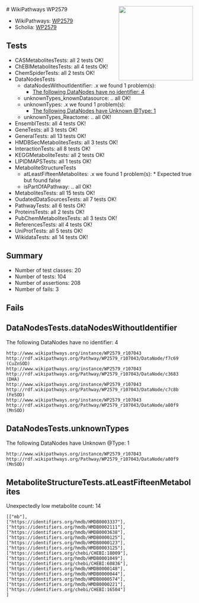 <img style="float: right; width: 200px" src="https://upload.wikimedia.org/wikipedia/commons/thumb/8/83/Wplogo_with_text_500.png/640px-Wplogo_with_text_500.png" />
# WikiPathways WP2579

* WikiPathways: [WP2579](https://new.wikipathways.org/pathways/WP2579)
* Scholia: [WP2579](https://scholia.toolforge.org/wikipathways/WP2579)
## Tests
* CASMetabolitesTests: all 2 tests OK!
* ChEBIMetabolitesTests: all 4 tests OK!
* ChemSpiderTests: all 2 tests OK!
* DataNodesTests
    * dataNodesWithoutIdentifier: .x we found 1 problem(s):
        * [The following DataNodes have no identifier: 4](#d2d32fa3)
    * unknownTypes_knownDatasource: .. all OK!
    * unknownTypes: .x we found 1 problem(s):
        * [The following DataNodes have Unknown @Type: 1](#839973df)
    * unknownTypes_Reactome: .. all OK!
* EnsemblTests: all 4 tests OK!
* GeneTests: all 3 tests OK!
* GeneralTests: all 13 tests OK!
* HMDBSecMetabolitesTests: all 3 tests OK!
* InteractionTests: all 8 tests OK!
* KEGGMetaboliteTests: all 2 tests OK!
* LIPIDMAPSTests: all 1 tests OK!
* MetaboliteStructureTests
    * atLeastFifteenMetabolites: .x we found 1 problem(s):
            * Expected true but found false
    * isPartOfAPathway: .. all OK!
* MetabolitesTests: all 15 tests OK!
* OudatedDataSourcesTests: all 7 tests OK!
* PathwayTests: all 6 tests OK!
* ProteinsTests: all 2 tests OK!
* PubChemMetabolitesTests: all 3 tests OK!
* ReferencesTests: all 4 tests OK!
* UniProtTests: all 5 tests OK!
* WikidataTests: all 14 tests OK!


## Summary

* Number of test classes: 20
* Number of tests: 104
* Number of assertions: 208
* Number of fails: 3

## Fails

<a name="d2d32fa3" />

## DataNodesTests.dataNodesWithoutIdentifier

The following DataNodes have no identifier: 4
```
http://www.wikipathways.org/instance/WP2579_r107043 http://rdf.wikipathways.org/Pathway/WP2579_r107043/DataNode/f7c69 (CuZnSOD)
http://www.wikipathways.org/instance/WP2579_r107043 http://rdf.wikipathways.org/Pathway/WP2579_r107043/DataNode/c3683 (DHA)
http://www.wikipathways.org/instance/WP2579_r107043 http://rdf.wikipathways.org/Pathway/WP2579_r107043/DataNode/c7c8b (FeSOD)
http://www.wikipathways.org/instance/WP2579_r107043 http://rdf.wikipathways.org/Pathway/WP2579_r107043/DataNode/a80f9 (MnSOD)
```

<a name="839973df" />

## DataNodesTests.unknownTypes

The following DataNodes have Unknown @Type: 1
```
http://www.wikipathways.org/instance/WP2579_r107043 http://rdf.wikipathways.org/Pathway/WP2579_r107043/DataNode/a80f9 (MnSOD)
```

<a name="3b0f93e2" />

## MetaboliteStructureTests.atLeastFifteenMetabolites

Unexpectedly low metabolite count: 14

```
[["mb"],
["https://identifiers.org/hmdb/HMDB0003337"],
["https://identifiers.org/hmdb/HMDB0002111"],
["https://identifiers.org/hmdb/HMDB0003638"],
["https://identifiers.org/hmdb/HMDB0000125"],
["https://identifiers.org/hmdb/HMDB0000123"],
["https://identifiers.org/hmdb/HMDB0003125"],
["https://identifiers.org/chebi/CHEBI:18009"],
["https://identifiers.org/hmdb/HMDB0001049"],
["https://identifiers.org/chebi/CHEBI:60836"],
["https://identifiers.org/hmdb/HMDB0000148"],
["https://identifiers.org/hmdb/HMDB0000044"],
["https://identifiers.org/hmdb/HMDB0000574"],
["https://identifiers.org/hmdb/HMDB0000221"],
["https://identifiers.org/chebi/CHEBI:16504"]
]
```

